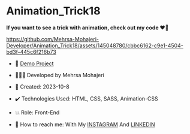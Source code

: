 # Animation_Trick18

**If you want to see a trick with animation, check out my code ♥️👀** 

https://github.com/Mehrsa-Mohajeri-Developer/Animation_Trick18/assets/145048780/cbbc6162-c9e1-4504-bd3f-445c6f216b73
 
- 🔗 [Demo Project](https://mehrsa-mohajeri-developer.github.io/Animation_Trick18/)
 
- 👩🏻‍💻 Developed by Mehrsa Mohajeri

- 📆 Created: 2023-10-8

- ✔️ Technologies Used: HTML, CSS, SASS, Animation-CSS

- 💥 Role: Front-End

- 📲 How to reach me: With My [INSTAGRAM](https://www.instagram.com/mehrsa_mohajeri_developer) And [LINKEDIN](https://www.linkedin.com/in/mehrsa-mohajeri-developer)

